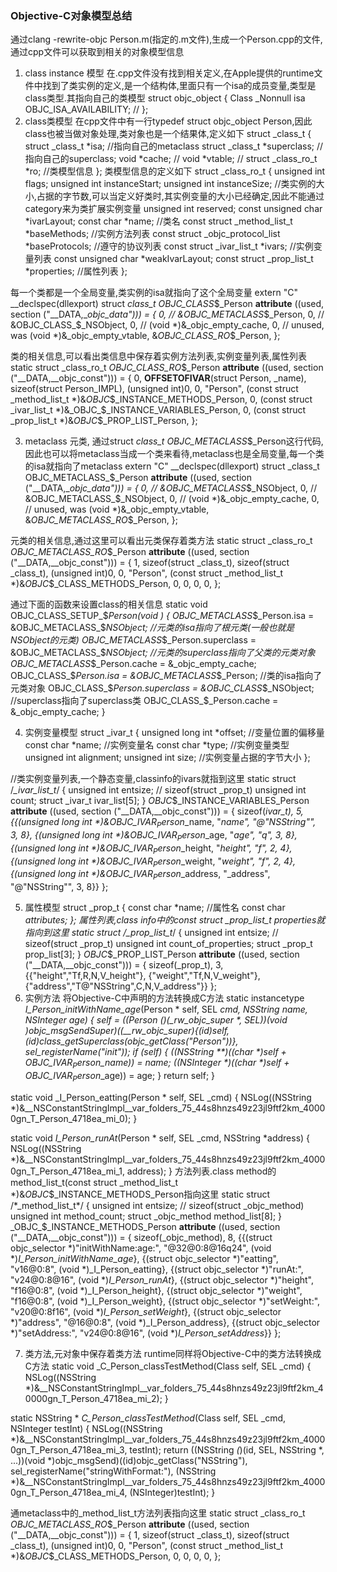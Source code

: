 ### Objective-C对象模型总结
通过clang -rewrite-objc Person.m(指定的.m文件),生成一个Person.cpp的文件,通过cpp文件可以获取到相关的对象模型信息

1. class instance 模型 在.cpp文件没有找到相关定义,在Apple提供的runtime文件中找到了类实例的定义,是一个结构体,里面只有一个isa的成员变量,类型是class类型.其指向自己的类模型
struct objc_object {
Class _Nonnull isa  OBJC_ISA_AVAILABILITY; //
};
2. class类模型
在cpp文件中有一行typedef struct objc_object Person,因此class也被当做对象处理,类对象也是一个结果体,定义如下
struct _class_t {
struct _class_t *isa; //指向自己的metaclass
struct _class_t *superclass; //指向自己的superclass;
void *cache; //
void *vtable; //
struct _class_ro_t *ro; //类模型信息
};
类模型信息的定义如下
struct _class_ro_t {
unsigned int flags;
unsigned int instanceStart;
unsigned int instanceSize; //类实例的大小,占据的字节数,可以当定义好类时,其实例变量的大小已经确定,因此不能通过category来为类扩展实例变量
unsigned int reserved;
const unsigned char *ivarLayout;
const char *name; //类名
const struct _method_list_t *baseMethods; //实例方法列表
const struct _objc_protocol_list *baseProtocols; //遵守的协议列表
const struct _ivar_list_t *ivars; //实例变量列表
const unsigned char *weakIvarLayout;
const struct _prop_list_t *properties; //属性列表
};

每一个类都是一个全局变量,类实例的isa就指向了这个全局变量
extern "C" __declspec(dllexport) struct _class_t OBJC_CLASS_$_Person __attribute__ ((used, section ("__DATA,__objc_data"))) = {
0, // &OBJC_METACLASS_$_Person,
0, // &OBJC_CLASS_$_NSObject,
0, // (void *)&_objc_empty_cache,
0, // unused, was (void *)&_objc_empty_vtable,
&_OBJC_CLASS_RO_$_Person,
};

类的相关信息,可以看出类信息中保存着实例方法列表,实例变量列表,属性列表
static struct _class_ro_t _OBJC_CLASS_RO_$_Person __attribute__ ((used, section ("__DATA,__objc_const"))) = {
0, __OFFSETOFIVAR__(struct Person, _name), sizeof(struct Person_IMPL),
(unsigned int)0,
0,
"Person",
(const struct _method_list_t *)&_OBJC_$_INSTANCE_METHODS_Person,
0,
(const struct _ivar_list_t *)&_OBJC_$_INSTANCE_VARIABLES_Person,
0,
(const struct _prop_list_t *)&_OBJC_$_PROP_LIST_Person,
};


3. metaclass 元类,
通过struct _class_t OBJC_METACLASS_$_Person这行代码,因此也可以将metaclass当成一个类来看待,metaclass也是全局变量,每一个类的isa就指向了metaclass
extern "C" __declspec(dllexport) struct _class_t OBJC_METACLASS_$_Person __attribute__ ((used, section ("__DATA,__objc_data"))) = {
0, // &OBJC_METACLASS_$_NSObject,
0, // &OBJC_METACLASS_$_NSObject,
0, // (void *)&_objc_empty_cache,
0, // unused, was (void *)&_objc_empty_vtable,
&_OBJC_METACLASS_RO_$_Person,
};

元类的相关信息,通过这里可以看出元类保存着类方法
static struct _class_ro_t _OBJC_METACLASS_RO_$_Person __attribute__ ((used, section ("__DATA,__objc_const"))) = {
1, sizeof(struct _class_t), sizeof(struct _class_t),
(unsigned int)0,
0,
"Person",
(const struct _method_list_t *)&_OBJC_$_CLASS_METHODS_Person,
0,
0,
0,
0,
};

通过下面的函数来设置class的相关信息
static void OBJC_CLASS_SETUP_$_Person(void ) {
OBJC_METACLASS_$_Person.isa = &OBJC_METACLASS_$_NSObject; //元类的isa指向了根元类(一般也就是NSObject的元类)
OBJC_METACLASS_$_Person.superclass = &OBJC_METACLASS_$_NSObject; //元类的superclass指向了父类的元类对象
OBJC_METACLASS_$_Person.cache = &_objc_empty_cache;
OBJC_CLASS_$_Person.isa = &OBJC_METACLASS_$_Person; //类的isa指向了元类对象
OBJC_CLASS_$_Person.superclass = &OBJC_CLASS_$_NSObject; //superclass指向了superclass类
OBJC_CLASS_$_Person.cache = &_objc_empty_cache;
}

4. 实例变量模型
struct _ivar_t {
unsigned long int *offset; //变量位置的偏移量
const char *name; //实例变量名
const char *type; //实例变量类型
unsigned int alignment;
unsigned int  size; //实例变量占据的字节大小
};

//类实例变量列表,一个静态变量,classinfo的ivars就指到这里
static struct /*_ivar_list_t*/ {
unsigned int entsize;  // sizeof(struct _prop_t)
unsigned int count;
struct _ivar_t ivar_list[5];
} _OBJC_$_INSTANCE_VARIABLES_Person __attribute__ ((used, section ("__DATA,__objc_const"))) = {
sizeof(_ivar_t),
5,
{{(unsigned long int *)&OBJC_IVAR_$_Person$_name, "_name", "@\"NSString\"", 3, 8},
{(unsigned long int *)&OBJC_IVAR_$_Person$_age, "_age", "q", 3, 8},
{(unsigned long int *)&OBJC_IVAR_$_Person$_height, "_height", "f", 2, 4},
{(unsigned long int *)&OBJC_IVAR_$_Person$_weight, "_weight", "f", 2, 4},
{(unsigned long int *)&OBJC_IVAR_$_Person$_address, "_address", "@\"NSString\"", 3, 8}}
};

5. 属性模型
struct _prop_t {
const char *name; //属性名
const char *attributes;
};
属性列表,class info中的const struct _prop_list_t *properties就指向到这里
static struct /*_prop_list_t*/ {
unsigned int entsize;  // sizeof(struct _prop_t)
unsigned int count_of_properties;
struct _prop_t prop_list[3];
} _OBJC_$_PROP_LIST_Person __attribute__ ((used, section ("__DATA,__objc_const"))) = {
sizeof(_prop_t),
3,
{{"height","Tf,R,N,V_height"},
{"weight","Tf,N,V_weight"},
{"address","T@\"NSString\",C,N,V_address"}}
};
6. 实例方法
将Objective-C中声明的方法转换成C方法
static instancetype _I_Person_initWithName_age_(Person * self, SEL _cmd, NSString *name, NSInteger age) {
self = ((Person *(*)(__rw_objc_super *, SEL))(void *)objc_msgSendSuper)((__rw_objc_super){(id)self, (id)class_getSuperclass(objc_getClass("Person"))}, sel_registerName("init"));
if (self) {
(*(NSString **)((char *)self + OBJC_IVAR_$_Person$_name)) = name;
(*(NSInteger *)((char *)self + OBJC_IVAR_$_Person$_age)) = age;
}
return self;
}

static void _I_Person_eatting(Person * self, SEL _cmd) {
NSLog((NSString *)&__NSConstantStringImpl__var_folders_75_44s8hnzs49z23jl9ftf2km_40000gn_T_Person_4718ea_mi_0);
}


static void _I_Person_runAt_(Person * self, SEL _cmd, NSString *address) {
NSLog((NSString *)&__NSConstantStringImpl__var_folders_75_44s8hnzs49z23jl9ftf2km_40000gn_T_Person_4718ea_mi_1, address);
}
方法列表.class method的method_list_t(const struct _method_list_t *)&_OBJC_$_INSTANCE_METHODS_Person指向这里
static struct /*_method_list_t*/ {
unsigned int entsize;  // sizeof(struct _objc_method)
unsigned int method_count;
struct _objc_method method_list[8];
} _OBJC_$_INSTANCE_METHODS_Person __attribute__ ((used, section ("__DATA,__objc_const"))) = {
sizeof(_objc_method),
8,
{{(struct objc_selector *)"initWithName:age:", "@32@0:8@16q24", (void *)_I_Person_initWithName_age_},
{(struct objc_selector *)"eatting", "v16@0:8", (void *)_I_Person_eatting},
{(struct objc_selector *)"runAt:", "v24@0:8@16", (void *)_I_Person_runAt_},
{(struct objc_selector *)"height", "f16@0:8", (void *)_I_Person_height},
{(struct objc_selector *)"weight", "f16@0:8", (void *)_I_Person_weight},
{(struct objc_selector *)"setWeight:", "v20@0:8f16", (void *)_I_Person_setWeight_},
{(struct objc_selector *)"address", "@16@0:8", (void *)_I_Person_address},
{(struct objc_selector *)"setAddress:", "v24@0:8@16", (void *)_I_Person_setAddress_}}
};

7. 类方法,元对象中保存着类方法
runtime同样将Objective-C中的类方法转换成C方法
static void _C_Person_classTestMethod(Class self, SEL _cmd) {
NSLog((NSString *)&__NSConstantStringImpl__var_folders_75_44s8hnzs49z23jl9ftf2km_40000gn_T_Person_4718ea_mi_2);
}


static NSString * _C_Person_classTestMethod_(Class self, SEL _cmd, NSInteger testInt) {
NSLog((NSString *)&__NSConstantStringImpl__var_folders_75_44s8hnzs49z23jl9ftf2km_40000gn_T_Person_4718ea_mi_3, testInt);
return ((NSString *(*)(id, SEL, NSString *, ...))(void *)objc_msgSend)((id)objc_getClass("NSString"), sel_registerName("stringWithFormat:"), (NSString *)&__NSConstantStringImpl__var_folders_75_44s8hnzs49z23jl9ftf2km_40000gn_T_Person_4718ea_mi_4, (NSInteger)testInt);
}

通metaclass中的_method_list_t方法列表指向这里
static struct _class_ro_t _OBJC_METACLASS_RO_$_Person __attribute__ ((used, section ("__DATA,__objc_const"))) = {
1, sizeof(struct _class_t), sizeof(struct _class_t),
(unsigned int)0,
0,
"Person",
(const struct _method_list_t *)&_OBJC_$_CLASS_METHODS_Person,
0,
0,
0,
0,
};




